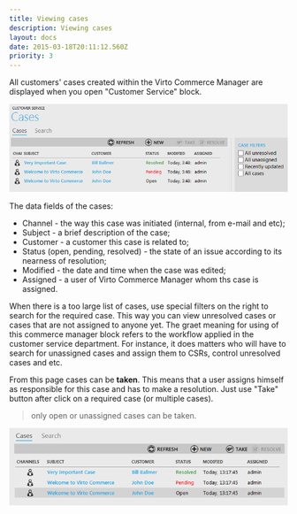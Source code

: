 ```yaml
---
title: Viewing cases
description: Viewing cases
layout: docs
date: 2015-03-18T20:11:12.560Z
priority: 3
---
```

All customers' cases created within the Virto Commerce Manager are displayed when you open "Customer Service" block.

<img src="../../../assets/images/docs/002-viewing-cases.PNG" />

The data fields of the cases:

* Channel - the way this case was initiated (internal, from e-mail and etc);
* Subject - a brief description of the case;
* Customer - a customer this case is related to;
* Status (open, pending, resolved) - the state of an issue according to its nearness of resolution;
* Modified - the date and time when the case was edited;
* Assigned - a user of Virto Commerce Manager whom ths case is assigned.

When there is a too large list of cases, use special filters on the right to search for the required case. This way you can view unresolved cases or cases that are not assigned to anyone yet. The graet meaning for using of this commerce manager block refers to the workflow applied in the customer service department. For instance, it does matters who will have to search for unassigned cases and assign them to CSRs, control unresolved cases and etc.

From this page cases can be **taken**. This means that a user assigns himself as responsible for this case and has to make a resolution. Just use "Take" button after click on a required case (or multiple cases).

> only open or unassigned cases can be taken.

<img src="../../../assets/images/docs/003-take-case.PNG" />